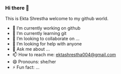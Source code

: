 ### Hi there 👋

This is Ekta Shrestha welcome to my github world.

- 🔭 I’m currently working on github
- 🌱 I’m currently learning git
- 👯 I’m looking to collaborate on ...
- 🤔 I’m looking for help with anyone
- 💬 Ask me about ...
- 📫 How to reach me: ektashrestha004@gmail.com
- 😄 Pronouns: she/her
- ⚡ Fun fact: ...

